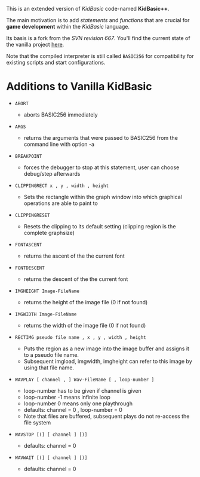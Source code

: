 This is an extended version of *KidBasic* code-named **KidBasic++**.

The main motivation is to add *statements* and *functions* that are crucial for **game development** within the *KidBasic* language.

Its basis is a fork from the *SVN revision 667*. You'll find the current state of the vanilla project [here](https://sourceforge.net/p/kidbasic/code/HEAD/tree/).

Note that the compiled interpreter is still called `BASIC256` for compatibility for existing scripts and start configurations.

# Additions to Vanilla KidBasic

* `ABORT`
    * aborts BASIC256 immediately

* `ARGS`
    * returns the arguments that were passed to BASIC256 from the command line with option -a

* `BREAKPOINT`
    * forces the debugger to stop at this statement, user can choose debug/step afterwards

* `CLIPPINGRECT x , y , width , height`
    * Sets the rectangle within the graph window into which graphical operations are able to paint to

* `CLIPPINGRESET`
    * Resets the clipping to its default setting (clipping region is the complete graphsize)

* `FONTASCENT`
    * returns the ascent of the the current font

* `FONTDESCENT`
    * returns the descent of the the current font

* `IMGHEIGHT Image-FileName`
    * returns the height of the image file (0 if not found)
* `IMGWIDTH Image-FileName`
    * returns the width of the image file (0 if not found)

* `RECTIMG pseudo file name , x , y , width , height`
    * Puts the region as a new image into the image buffer and assigns it to a pseudo file name.
    * Subsequent imgload, imgwidth, imgheight can refer to this image by using that file name.

* `WAVPLAY [ channel , ] Wav-FileName [ , loop-number ]`
    * loop-number has to be given if channel is given
    * loop-number -1 means infinite loop
    * loop-number 0 means only one playthrough
    * defaults: channel = 0 , loop-number = 0
    * Note that files are buffered, subsequent plays do not re-access the file system

* `WAVSTOP [(] [ channel ] [)]`
    * defaults: channel = 0

* `WAVWAIT [(] [ channel ] [)]`
    * defaults: channel = 0
